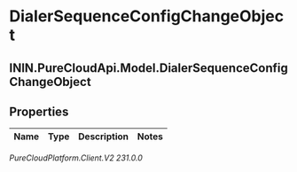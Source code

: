 # DialerSequenceConfigChangeObject

## ININ.PureCloudApi.Model.DialerSequenceConfigChangeObject

## Properties

|Name | Type | Description | Notes|
|------------ | ------------- | ------------- | -------------|



_PureCloudPlatform.Client.V2 231.0.0_
